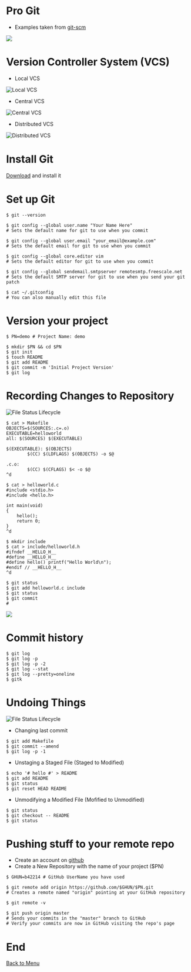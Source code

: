 # Pro Git

* Examples taken from [git-scm](http://git-scm.com/book)

![](http://git-scm.com/images/books/pro-git@2x.jpg)


# Version Controller System (VCS)

* Local VCS

![](http://git-scm.com/figures/18333fig0101-tn.png "Local VCS")

* Central VCS

![](http://git-scm.com/figures/18333fig0102-tn.png "Central VCS")

* Distributed VCS

![](http://git-scm.com/figures/18333fig0103-tn.png "Distributed VCS")

# Install Git

[Download](http://git-scm.com/) and install it

# Set up Git

~~~~ {.bash}
$ git --version
~~~~

~~~~ {.bash}
$ git config --global user.name "Your Name Here"
# Sets the default name for git to use when you commit
~~~~

~~~~ {.bash}
$ git config --global user.email "your_email@example.com"
# Sets the default email for git to use when you commit
~~~~

~~~~ {.bash}
$ git config --global core.editor vim
# Sets the default editor for git to use when you commit
~~~~

~~~~ {.bash}
$ git config --global sendemail.smtpserver remotesmtp.freescale.net
# Sets the default SMTP server for git to use when you send your git patch
~~~~

~~~~ {.bash}
$ cat ~/.gitconfig
# You can also manually edit this file
~~~~


# Version your project

~~~~ {.bash}
$ PN=demo # Project Name: demo
~~~~ 

~~~~ {.bash}
$ mkdir $PN && cd $PN
$ git init
$ touch README
$ git add README
$ git commit -m 'Initial Project Version'
$ git log
~~~~


# Recording Changes to Repository

![](http://git-scm.com/figures/18333fig0201-tn.png "File Status Lifecycle")

~~~~ {.bash}
$ cat > Makefile
OBJECTS=$(SOURCES:.c=.o)
EXECUTABLE=helloworld
all: $(SOURCES) $(EXECUTABLE)

$(EXECUTABLE): $(OBJECTS) 
        $(CC) $(LDFLAGS) $(OBJECTS) -o $@

.c.o:
        $(CC) $(CFLAGS) $< -o $@
^d

$ cat > helloworld.c
#include <stdio.h>
#include <hello.h>

int main(void)
{
    hello();
    return 0;
}
^d

$ mkdir include
$ cat > include/helloworld.h
#ifndef __HELLO_H__
#define __HELLO_H__
#define hello() printf("Hello World\n");
#endif // __HELLO_H__
^d

$ git status
$ git add helloworld.c include
$ git status
$ git commit 
# 
~~~~

![](https://wiki.openstack.org/wiki/GitCommitMessages)


# Commit history

~~~~ {.bash}
$ git log
$ git log -p
$ git log -p -2
$ git log --stat
$ git log --pretty=oneline
$ gitk
~~~~

# Undoing Things

![](http://git-scm.com/figures/18333fig0201-tn.png "File Status Lifecycle")

* Changing last commit

~~~~ {.bash}
$ git add Makefile
$ git commit --amend
$ git log -p -1
~~~~

* Unstaging a Staged File (Staged to Modified)

~~~~ {.bash}
$ echo '# hello #' > README
$ git add README
$ git status
$ git reset HEAD README
~~~~

* Unmodifying a Modified File (Mofified to Unmodified)

~~~~ {.bash}
$ git status
$ git checkout -- README
$ git status
~~~~

# Pushing stuff to your remote repo


* Create an account on [github](https://github.com/)
* Create a New Repository with the name of your project ($PN)

~~~~ {.bash}
$ GHUN=b42214 # GitHub UserName you have used
~~~~


~~~~ {.bash}
$ git remote add origin https://github.com/$GHUN/$PN.git
# Creates a remote named "origin" pointing at your GitHub repository

$ git remote -v

$ git push origin master
# Sends your commits in the "master" branch to GitHub
# Verify your commits are now in GitHub visiting the repo's page
~~~~


# End

[Back to Menu](./menu.html#(2))






